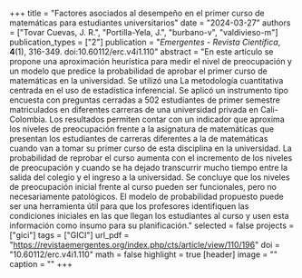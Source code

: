 +++
title = "Factores asociados al desempeño en el primer curso de matemáticas para estudiantes universitarios"
date = "2024-03-27"
authors = ["Tovar Cuevas, J. R.", "Portilla-Yela, J.", "burbano-v", "valdivieso-m"]
publication_types = ["2"]
publication = "*Emergentes - Revista Científica*, **4**(1), 316-349. doi:10.60112/erc.v4i1.110"
abstract = "En este artículo se propone una aproximación heurística para medir el nivel de preocupación y un modelo que predice la probabilidad de aprobar el primer curso de matemáticas en la universidad. Se utilizó una La metodología cuantitativa centrada en el uso de estadística inferencial. Se aplicó un instrumento tipo encuesta con preguntas cerradas a 502 estudiantes de primer semestre matriculados en diferentes carreras de una universidad privada en Cali-Colombia. Los resultados permiten contar con un indicador que aproxima los niveles de preocupación frente a la asignatura de matemáticas que presentan los estudiantes de carreras diferentes a la de matemáticas cuando van a tomar su primer curso de esta disciplina en la universidad. La probabilidad de reprobar el curso aumenta con el incremento de los niveles de preocupación y cuando se ha dejado transcurrir mucho tiempo entre la salida del colegio y el ingreso a la universidad.  Se concluye que los niveles de preocupación inicial frente al curso pueden ser funcionales, pero no necesariamente patológicos. El modelo de probabilidad propuesto puede ser una herramienta útil para que los profesores identifiquen las condiciones iniciales en las que llegan los estudiantes al curso y usen esta información como insumo para su planificación."
selected = false
projects = ["gici"]
tags = ["GICI"]
url_pdf = "https://revistaemergentes.org/index.php/cts/article/view/110/196"
doi = "10.60112/erc.v4i1.110"
math = false
highlight = true
[header]
image = ""
caption = ""
+++
